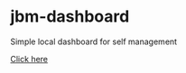 # jbm-dashboard

Simple local dashboard for self management

[Click here](alifanov.github.io/jbm-dashboard)
